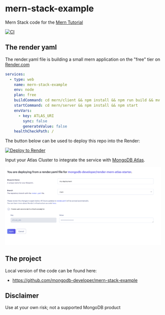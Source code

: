# mern-stack-example
Mern Stack code for the [Mern Tutorial](https://www.mongodb.com/languages/mern-stack-tutorial)

[![CI](https://github.com/mongodb-developer/mern-stack-example/actions/workflows/main.yaml/badge.svg)](https://github.com/mongodb-developer/mern-stack-example/actions/workflows/main.yaml)

## The render yaml

The render.yaml file is building a small mern application on the "free" tier on [Render.com](https://render.com) 

```yaml
services:
  - type: web
    name: mern-stack-example
    env: node
    plan: free
    buildCommand: cd mern/client && npm install && npm run build && mv dist ../server/public
    startCommand: cd mern/server && npm install && npm start
    envVars:
      - key: ATLAS_URI
        sync: false
        generateValue: false
    healthCheckPath: /
```

The button below can be used to deploy this repo into the Render:

[![Deploy to Render](https://render.com/images/deploy-to-render-button.svg)](https://render.com/deploy?repo=https://github.com/mongodb-developer/render-mern-atlas-starter)

Input your Atlas Cluster to integrate the service with [MongoDB Atlas](https://www.mongodb.com/docs/atlas/getting-started/).

![render-deploy](render-deploy.png)

## The project

Local version of the code can be found here:
- https://github.com/mongodb-developer/mern-stack-example


## Disclaimer

Use at your own risk; not a supported MongoDB product
